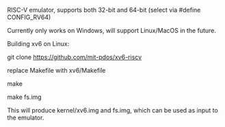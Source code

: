 RISC-V emulator, supports both 32-bit and 64-bit (select via #define CONFIG_RV64)

Currently only works on Windows, will support Linux/MacOS in the future.

Building xv6 on Linux:

  git clone https://github.com/mit-pdos/xv6-riscv
  
  replace Makefile with xv6/Makefile
  
  make
  
  make fs.img
  

  This will produce kernel/xv6.img and fs.img, which can be used as input to the emulator.
  
